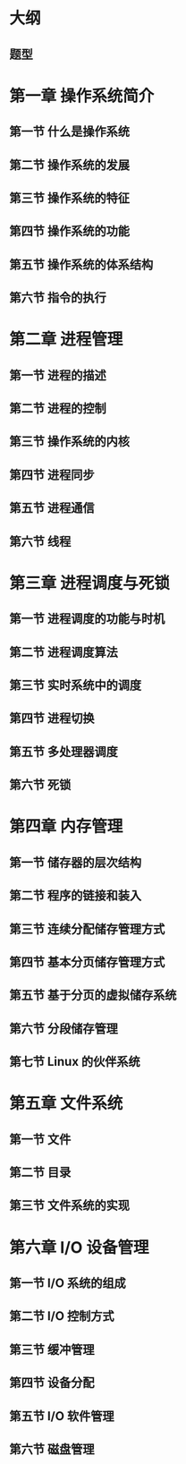 # 大纲

## 题型

# 第一章 操作系统简介

## 第一节 什么是操作系统

## 第二节 操作系统的发展

## 第三节 操作系统的特征

## 第四节 操作系统的功能

## 第五节 操作系统的体系结构

## 第六节 指令的执行



# 第二章 进程管理

## 第一节 进程的描述

## 第二节 进程的控制

## 第三节 操作系统的内核

## 第四节 进程同步

## 第五节 进程通信

## 第六节 线程



# 第三章 进程调度与死锁

## 第一节 进程调度的功能与时机

## 第二节 进程调度算法

## 第三节 实时系统中的调度

## 第四节 进程切换

## 第五节 多处理器调度

## 第六节 死锁



# 第四章 内存管理

## 第一节 储存器的层次结构

## 第二节 程序的链接和装入

## 第三节 连续分配储存管理方式

## 第四节 基本分页储存管理方式

## 第五节 基于分页的虚拟储存系统

## 第六节 分段储存管理

## 第七节 Linux 的伙伴系统



# 第五章 文件系统

## 第一节 文件

## 第二节 目录

## 第三节 文件系统的实现



# 第六章 I/O 设备管理

## 第一节 I/O 系统的组成

## 第二节 I/O 控制方式

## 第三节 缓冲管理

## 第四节 设备分配

## 第五节 I/O 软件管理

## 第六节 磁盘管理






